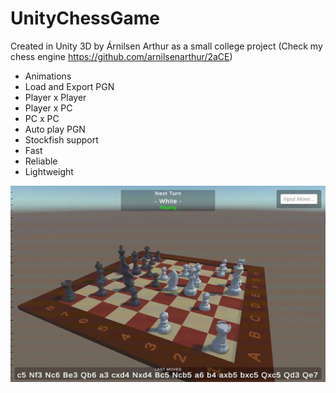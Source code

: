# UnityChessGame

Created in Unity 3D by Árnilsen Arthur as a small college project
(Check my chess engine https://github.com/arnilsenarthur/2aCE)

- Animations
- Load and Export PGN
- Player x Player
- Player x PC
- PC x PC
- Auto play PGN
- Stockfish support
- Fast
- Reliable
- Lightweight

![Main Game](https://github.com/arnilsenarthur/UnityChessGame/blob/main/Media/MainGif.gif?raw=true)
